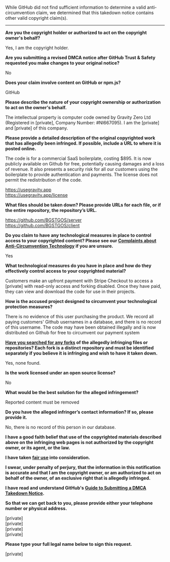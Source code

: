 While GitHub did not find sufficient information to determine a valid anti-circumvention claim, we determined that this takedown notice contains other valid copyright claim(s).

---

**Are you the copyright holder or authorized to act on the copyright owner's behalf?**

Yes, I am the copyright holder.

**Are you submitting a revised DMCA notice after GitHub Trust & Safety requested you make changes to your original notice?**

No

**Does your claim involve content on GitHub or npm.js?**

GitHub

**Please describe the nature of your copyright ownership or authorization to act on the owner's behalf.**

The intellectual property is computer code owned by Gravity Zero Ltd (Registered in [private], Company Number: #NI667095). I am the [private] and [private] of this company.

**Please provide a detailed description of the original copyrighted work that has allegedly been infringed. If possible, include a URL to where it is posted online.**

The code is for a commercial SaaS boilerplate, costing $895. It is now publicly available on Github for free, potentially causing damages and a loss of revenue. It also presents a security risk for all our customers using the boilerplate to provide authentication and payments. The license does not permit the redistribution of the code. 

https://usegravity.app  
https://usegravity.app/license

**What files should be taken down? Please provide URLs for each file, or if the entire repository, the repository’s URL.**

https://github.com/BGSTGOS/server  
https://github.com/BGSTGOS/client

**Do you claim to have any technological measures in place to control access to your copyrighted content? Please see our <a href="https://docs.github.com/articles/guide-to-submitting-a-dmca-takedown-notice#complaints-about-anti-circumvention-technology">Complaints about Anti-Circumvention Technology</a> if you are unsure.**

Yes

**What technological measures do you have in place and how do they effectively control access to your copyrighted material?**

Customers make an upfront payment with Stripe Checkout to access a [private] with read-only access and forking disabled. Once they have paid, they can view and download the code for use in their projects.

**How is the accused project designed to circumvent your technological protection measures?**

There is no evidence of this user purchasing the product. We record all paying customers' Github usernames in a database, and there is no record of this username. The code may have been obtained illegally and is now distributed on Github for free to circumvent our payment system

**<a href="https://docs.github.com/articles/dmca-takedown-policy#b-what-about-forks-or-whats-a-fork">Have you searched for any forks</a> of the allegedly infringing files or repositories? Each fork is a distinct repository and must be identified separately if you believe it is infringing and wish to have it taken down.**

Yes, none found.

**Is the work licensed under an open source license?**

No

**What would be the best solution for the alleged infringement?**

Reported content must be removed

**Do you have the alleged infringer’s contact information? If so, please provide it.**

No, there is no record of this person in our database.

**I have a good faith belief that use of the copyrighted materials described above on the infringing web pages is not authorized by the copyright owner, or its agent, or the law.**

**I have taken <a href="https://www.lumendatabase.org/topics/22">fair use</a> into consideration.**

**I swear, under penalty of perjury, that the information in this notification is accurate and that I am the copyright owner, or am authorized to act on behalf of the owner, of an exclusive right that is allegedly infringed.**

**I have read and understand GitHub's <a href="https://docs.github.com/articles/guide-to-submitting-a-dmca-takedown-notice/">Guide to Submitting a DMCA Takedown Notice</a>.**

**So that we can get back to you, please provide either your telephone number or physical address.**

[private]  
[private]  
[private]  
[private]  

**Please type your full legal name below to sign this request.**

[private]  
